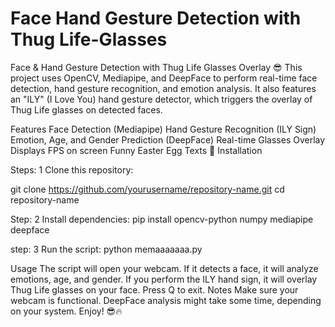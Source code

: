 # Face Hand Gesture Detection with Thug Life-Glasses
 Face & Hand Gesture Detection with Thug Life Glasses Overlay 😎
This project uses OpenCV, Mediapipe, and DeepFace to perform real-time face detection, hand gesture recognition, and emotion analysis. It also features an "ILY" (I Love You) hand gesture detector, which triggers the overlay of Thug Life glasses on detected faces.

Features
Face Detection (Mediapipe)
Hand Gesture Recognition (ILY Sign)
Emotion, Age, and Gender Prediction (DeepFace)
Real-time Glasses Overlay
Displays FPS on screen
Funny Easter Egg Texts 🎉
Installation

Steps: 1
Clone this repository:

git clone https://github.com/yourusername/repository-name.git
cd repository-name

Step: 2
Install dependencies:
pip install opencv-python numpy mediapipe deepface

step: 3
Run the script:
python memaaaaaaa.py


Usage
The script will open your webcam.
If it detects a face, it will analyze emotions, age, and gender.
If you perform the ILY hand sign, it will overlay Thug Life glasses on your face.
Press Q to exit.
Notes
Make sure your webcam is functional.
DeepFace analysis might take some time, depending on your system.
Enjoy! 😎🔥
